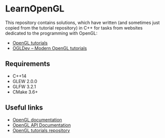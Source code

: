 # LearnOpenGL
This repository contains solutions, which have written (and sometimes just copied from the tutorial repository) in C++ for tasks from websites dedicated to the programming with OpenGL:
- [OpenGL tutorials](http://www.opengl-tutorial.org/)
- [OGLDev – Modern OpenGL tutorials](http://ogldev.atspace.co.uk/)

Requirements
------------
- C++14
- GLEW 2.0.0
- GLFW 3.2.1
- CMake 3.6+

Useful links
------------
- [OpenGL documentation](https://www.opengl.org/documentation/)
- [OpenGL API Documentation](http://docs.gl/)
- [OpenGL tutorials repository](https://github.com/opengl-tutorials/ogl)
